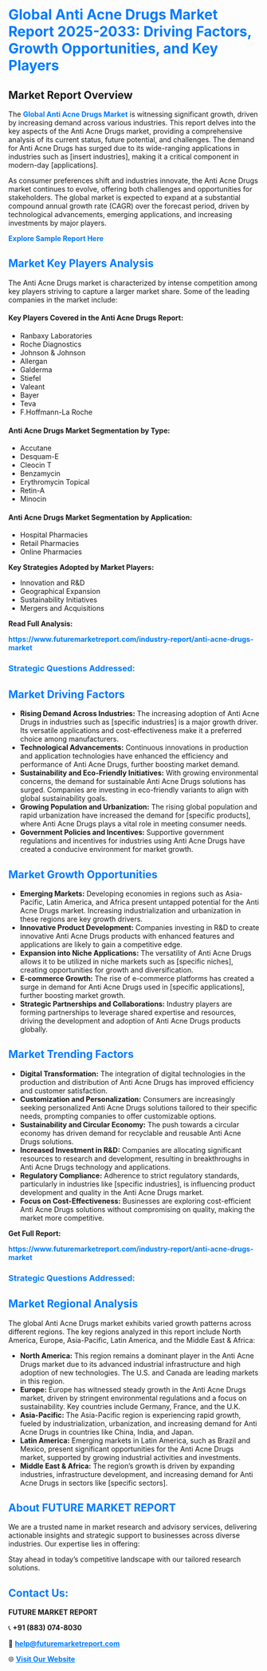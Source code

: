 <h1 style="color: #007BFF;">Global Anti Acne Drugs Market Report 2025-2033: Driving Factors, Growth Opportunities, and Key Players</h1>

<section id="overview">
<h2>Market Report Overview</h2>
<p>The <a href="https://www.futuremarketreport.com/industry-report/anti-acne-drugs-market" style="color: #007BFF; text-decoration: none;"><strong>Global Anti Acne Drugs Market</strong></a> is witnessing significant growth, driven by increasing demand across various industries. This report delves into the key aspects of the Anti Acne Drugs market, providing a comprehensive analysis of its current status, future potential, and challenges. The demand for Anti Acne Drugs has surged due to its wide-ranging applications in industries such as [insert industries], making it a critical component in modern-day [applications].</p>
<p>As consumer preferences shift and industries innovate, the Anti Acne Drugs market continues to evolve, offering both challenges and opportunities for stakeholders. The global market is expected to expand at a substantial compound annual growth rate (CAGR) over the forecast period, driven by technological advancements, emerging applications, and increasing investments by major players.</p>
</section>

<section id="overview">
<p><a href="https://www.futuremarketreport.com/request-sample/reportId=103356" style="color: #007BFF; text-decoration: none;"><strong>Explore Sample Report Here</strong></a></p>
</section>

<section id="key-players">
<h2 style="color: #007BFF;">Market Key Players Analysis</h2>
<p>The Anti Acne Drugs market is characterized by intense competition among key players striving to capture a larger market share. Some of the leading companies in the market include:</p>
<h4>Key Players Covered in the Anti Acne Drugs Report:</h4>
<ul><li>Ranbaxy Laboratories</li><li>Roche Diagnostics</li><li>Johnson &amp; Johnson</li><li>Allergan</li><li>Galderma</li><li>Stiefel</li><li>Valeant</li><li>Bayer</li><li>Teva</li><li>F.Hoffmann-La Roche</li></ul>
<h4>Anti Acne Drugs Market Segmentation by Type:</h4>
<ul><li>Accutane</li><li>Desquam-E</li><li>Cleocin T</li><li>Benzamycin</li><li>Erythromycin Topical</li><li>Retin-A</li><li>Minocin</li></ul>

<h4>Anti Acne Drugs Market Segmentation by Application:</h4>
<ul><li>Hospital Pharmacies</li><li>Retail Pharmacies</li><li>Online Pharmacies</li></ul>
<p><strong>Key Strategies Adopted by Market Players:</strong></p>
<ul>
<li>Innovation and R&D</li>
<li>Geographical Expansion</li>
<li>Sustainability Initiatives</li>
<li>Mergers and Acquisitions</li>
</ul>
</section>

<section>
<p><strong>Read Full Analysis: </strong></p><a href="https://www.futuremarketreport.com/industry-report/anti-acne-drugs-market" style="color: #007BFF; text-decoration: none;"><strong>https://www.futuremarketreport.com/industry-report/anti-acne-drugs-market</strong></a>
<h3 style="color: #007BFF;">Strategic Questions Addressed:</h3>
</section>

<section id="driving-factors">
<h2 style="color: #007BFF;">Market Driving Factors</h2>
<ul>
<li><strong>Rising Demand Across Industries:</strong> The increasing adoption of Anti Acne Drugs in industries such as [specific industries] is a major growth driver. Its versatile applications and cost-effectiveness make it a preferred choice among manufacturers.</li>
<li><strong>Technological Advancements:</strong> Continuous innovations in production and application technologies have enhanced the efficiency and performance of Anti Acne Drugs, further boosting market demand.</li>
<li><strong>Sustainability and Eco-Friendly Initiatives:</strong> With growing environmental concerns, the demand for sustainable Anti Acne Drugs solutions has surged. Companies are investing in eco-friendly variants to align with global sustainability goals.</li>
<li><strong>Growing Population and Urbanization:</strong> The rising global population and rapid urbanization have increased the demand for [specific products], where Anti Acne Drugs plays a vital role in meeting consumer needs.</li>
<li><strong>Government Policies and Incentives:</strong> Supportive government regulations and incentives for industries using Anti Acne Drugs have created a conducive environment for market growth.</li>
</ul>
</section>

<section id="growth-opportunities">
<h2 style="color: #007BFF;">Market Growth Opportunities</h2>
<ul>
<li><strong>Emerging Markets:</strong> Developing economies in regions such as Asia-Pacific, Latin America, and Africa present untapped potential for the Anti Acne Drugs market. Increasing industrialization and urbanization in these regions are key growth drivers.</li>
<li><strong>Innovative Product Development:</strong> Companies investing in R&D to create innovative Anti Acne Drugs products with enhanced features and applications are likely to gain a competitive edge.</li>
<li><strong>Expansion into Niche Applications:</strong> The versatility of Anti Acne Drugs allows it to be utilized in niche markets such as [specific niches], creating opportunities for growth and diversification.</li>
<li><strong>E-commerce Growth:</strong> The rise of e-commerce platforms has created a surge in demand for Anti Acne Drugs used in [specific applications], further boosting market growth.</li>
<li><strong>Strategic Partnerships and Collaborations:</strong> Industry players are forming partnerships to leverage shared expertise and resources, driving the development and adoption of Anti Acne Drugs products globally.</li>
</ul>
</section>

<section id="trending-factors">
<h2 style="color: #007BFF;">Market Trending Factors</h2>
<ul>
<li><strong>Digital Transformation:</strong> The integration of digital technologies in the production and distribution of Anti Acne Drugs has improved efficiency and customer satisfaction.</li>
<li><strong>Customization and Personalization:</strong> Consumers are increasingly seeking personalized Anti Acne Drugs solutions tailored to their specific needs, prompting companies to offer customizable options.</li>
<li><strong>Sustainability and Circular Economy:</strong> The push towards a circular economy has driven demand for recyclable and reusable Anti Acne Drugs solutions.</li>
<li><strong>Increased Investment in R&D:</strong> Companies are allocating significant resources to research and development, resulting in breakthroughs in Anti Acne Drugs technology and applications.</li>
<li><strong>Regulatory Compliance:</strong> Adherence to strict regulatory standards, particularly in industries like [specific industries], is influencing product development and quality in the Anti Acne Drugs market.</li>
<li><strong>Focus on Cost-Effectiveness:</strong> Businesses are exploring cost-efficient Anti Acne Drugs solutions without compromising on quality, making the market more competitive.</li>
</ul>
</section>

<section>
<p><strong>Get Full Report: </strong></p><a href="https://www.futuremarketreport.com/industry-report/anti-acne-drugs-market" style="color: #007BFF; text-decoration: none;"><strong>https://www.futuremarketreport.com/industry-report/anti-acne-drugs-market</strong></a>
<h3 style="color: #007BFF;">Strategic Questions Addressed:</h3>
</section>


<section id="regional-analysis">
<h2 style="color: #007BFF;">Market Regional Analysis</h2>
<p>The global Anti Acne Drugs market exhibits varied growth patterns across different regions. The key regions analyzed in this report include North America, Europe, Asia-Pacific, Latin America, and the Middle East & Africa:</p>
<ul>
<li><strong>North America:</strong> This region remains a dominant player in the Anti Acne Drugs market due to its advanced industrial infrastructure and high adoption of new technologies. The U.S. and Canada are leading markets in this region.</li>
<li><strong>Europe:</strong> Europe has witnessed steady growth in the Anti Acne Drugs market, driven by stringent environmental regulations and a focus on sustainability. Key countries include Germany, France, and the U.K.</li>
<li><strong>Asia-Pacific:</strong> The Asia-Pacific region is experiencing rapid growth, fueled by industrialization, urbanization, and increasing demand for Anti Acne Drugs in countries like China, India, and Japan.</li>
<li><strong>Latin America:</strong> Emerging markets in Latin America, such as Brazil and Mexico, present significant opportunities for the Anti Acne Drugs market, supported by growing industrial activities and investments.</li>
<li><strong>Middle East & Africa:</strong> The region’s growth is driven by expanding industries, infrastructure development, and increasing demand for Anti Acne Drugs in sectors like [specific sectors].</li>
</ul>
</section>

<footer>
<h2 style="color: #007BFF;">About FUTURE MARKET REPORT</h2>
<p>We are a trusted name in market research and advisory services, delivering actionable insights and strategic support to businesses across diverse industries. Our expertise lies in offering:</p>

<p>Stay ahead in today’s competitive landscape with our tailored research solutions.</p>

<h2 style="color: #007BFF;">Contact Us:</h2>
<p><strong>FUTURE MARKET REPORT</strong></p>
<p>📞 <strong>+91 (883) 074-8030</strong></p>
<p>📧 <strong><a href="mailto:help@futuremarketreport.com" style="color: #007BFF;">help@futuremarketreport.com</a></strong></p>
<p>🌐 <strong><a href="https://www.futuremarketreport.com/" style="color: #007BFF;">Visit Our Website</a></strong></p>
</footer>